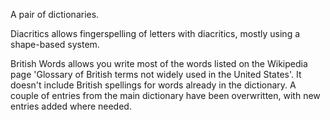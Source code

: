 A pair of dictionaries.

Diacritics allows fingerspelling of letters with diacritics, mostly using a shape-based system.

British Words allows you write most of the words listed on the Wikipedia page 'Glossary of British terms not widely used in the United States'. It doesn't include British spellings for words already in the dictionary. A couple of entries from the main dictionary have been overwritten, with new entries added where needed.
